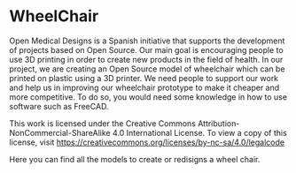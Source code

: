 # WheelChair
Open Medical Designs is a Spanish initiative that supports the development of projects based on Open Source. Our main goal is encouraging people to use 3D printing in order to create new products in the field of health. 
In our project, we are creating an Open Source model of wheelchair which can be printed on plastic using a 3D printer. We need people to support our work and help us in improving our wheelchair prototype to make it cheaper and more competitive. To do so, you would need some knowledge in how to use software such as FreeCAD. 

This work is licensed under the Creative Commons Attribution-NonCommercial-ShareAlike 4.0 International License. To view a copy of this license, visit https://creativecommons.org/licenses/by-nc-sa/4.0/legalcode

Here you can find all the models to create or redisigns a wheel chair. 
